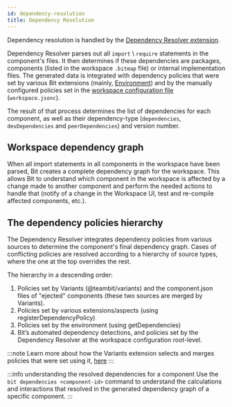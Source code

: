 ```yaml
---
id: dependency-resolution
title: Dependency Resolution
---
```


Dependency resolution is handled by the [Dependency Resolver extension](https://bit.dev/teambit/dependency-resolver/dependency-resolver).

Dependency Resolver parses out all `import` \ `require` statements in the component's files.
It then determines if these dependencies are packages, components (listed in the workspace `.bitmap` file) or internal implementation files.
The generated data is integrated with dependency policies that were set by various Bit extensions (mainly,
[Environment](/building-with-bit/environment/overview)) and by the manually configured policies set in the [workspace configuration file](/building-with-bit/workspace/configurations) (`workspace.jsonc`).

The result of that process determines the list of dependencies for each component, as well as their dependency-type (`dependencies`, `devDependencies` and `peerDependencies`) and version number.

## Workspace dependency graph

When all import statements in all components in the workspace have been parsed, Bit creates a complete dependency graph for the workspace.
This allows Bit to understand which component in the workspace is affected by a change made to another component and perform the needed actions to handle that (notify of a change in the Workspace UI, test and re-compile affected components, etc.).

## The dependency policies hierarchy

The Dependency Resolver integrates dependency policies from various sources to determine the component's final dependency graph.
Cases of conflicting policies are resolved according to a hierarchy of source types, where the one at the top overrides the rest.

The hierarchy in a descending order:

1. Policies set by Variants (@teambit/variants) and the component.json files of "ejected" components (these two sources are merged by Variants).
2. Policies set by various extensions/aspects (using registerDependencyPolicy)
3. Policies set by the environment (using getDependencies)
4. Bit’s automated dependency detections, and policies set by the Dependency Resolver at the workspace configuration root-level.

:::note
Learn more about how the Variants extension selects and merges policies that were set using it, [here](/building-with-bit/workspace/cascading-rules)
:::

:::info understanding the resolved dependencies for a component
Use the `bit dependencies <component-id>` command to understand the calculations and interactions that resolved in the generated dependency graph of a specific component.
:::

